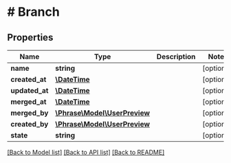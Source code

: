 # # Branch

## Properties

Name | Type | Description | Notes
------------ | ------------- | ------------- | -------------
**name** | **string** |  | [optional] 
**created_at** | [**\DateTime**](\DateTime.md) |  | [optional] 
**updated_at** | [**\DateTime**](\DateTime.md) |  | [optional] 
**merged_at** | [**\DateTime**](\DateTime.md) |  | [optional] 
**merged_by** | [**\Phrase\Model\UserPreview**](UserPreview.md) |  | [optional] 
**created_by** | [**\Phrase\Model\UserPreview**](UserPreview.md) |  | [optional] 
**state** | **string** |  | [optional] 

[[Back to Model list]](../../README.md#documentation-for-models) [[Back to API list]](../../README.md#documentation-for-api-endpoints) [[Back to README]](../../README.md)



